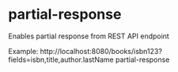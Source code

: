# partial-response
Enables partial response from REST API endpoint

Example: http://localhost:8080/books/isbn123?fields=isbn,title,author.lastName
partial-response
